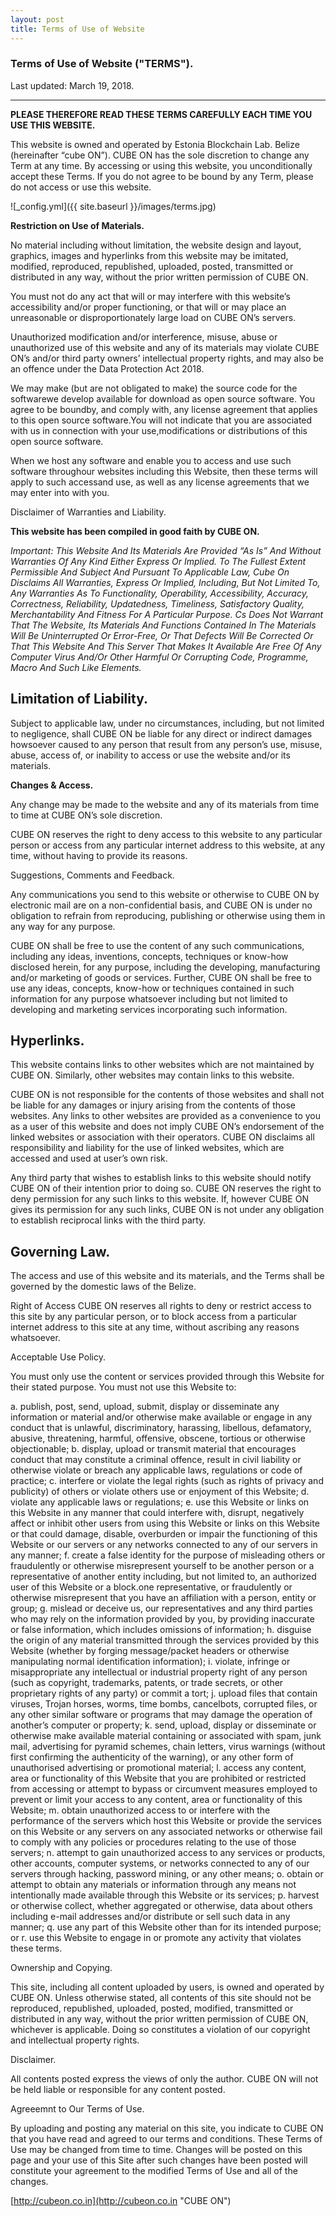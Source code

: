 ```yaml
---
layout: post
title: Terms of Use of Website
---
```


### Terms of Use of Website ("TERMS").  
Last updated: March 19, 2018.

---
**PLEASE THEREFORE READ THESE TERMS CAREFULLY EACH TIME YOU USE THIS WEBSITE.**

This website is owned and operated by Estonia Blockchain Lab. Belize (hereinafter “cube ON”). CUBE ON has the sole discretion to change any Term at any time.
By accessing or using this website, you unconditionally accept these Terms. If you do not agree to be bound by any Term, 
please do not access or use this website.      

![_config.yml]({{ site.baseurl }}/images/terms.jpg)    

**Restriction on Use of Materials.**

No material including without limitation, the website design and layout, graphics, images and hyperlinks from this website may be imitated, modified, reproduced, republished, uploaded, posted, transmitted or distributed in any way, without the prior written permission of CUBE ON.

You must not do any act that will or may interfere with this website’s accessibility and/or proper functioning, or that will or may place an unreasonable or disproportionately large load on CUBE ON’s servers.

Unauthorized modification and/or interference, misuse, abuse or unauthorized use of this website and any of its materials may violate CUBE ON’s and/or third party owners’ intellectual property rights, and may also be an offence under the Data Protection Act 2018.

We may make (but are not obligated to make) the source code for the softwarewe develop available for download as open source software. You agree to be boundby, and comply with, any license agreement that applies to this open source software.You will not indicate that you are associated with us in connection with your use,modifications or distributions of this open source software.

When we host any software and enable you to access and use such software throughour websites including this Website, then these terms will apply to such accessand use, as well as any license agreements that we may enter into with you.

Disclaimer of Warranties and Liability.

**This website has been compiled in good faith by CUBE ON.**

*Important: This Website And Its Materials Are Provided “As Is” And Without Warranties Of Any Kind Either Express Or Implied. To The Fullest Extent Permissible And Subject And Pursuant To Applicable Law, Cube On Disclaims All Warranties, Express Or Implied, Including, But Not Limited To, Any Warranties As To Functionality, Operability, Accessibility, Accuracy, Correctness, Reliability, Updatedness, Timeliness, Satisfactory Quality, Merchantability And Fitness For A Particular Purpose. Cs Does Not Warrant That The Website, Its Materials And Functions Contained In The Materials Will Be Uninterrupted Or Error-Free, Or That Defects Will Be Corrected Or That This Website And This Server That Makes It Available Are Free Of Any Computer Virus And/Or Other Harmful Or Corrupting Code, Programme, Macro And Such Like Elements.*  

Limitation of Liability.
---
Subject to applicable law, under no circumstances, including, but not limited to negligence, shall CUBE ON be liable for any direct or indirect damages howsoever caused to any person that result from any person’s use, misuse, abuse, access of, or inability to access or use the website and/or its materials.

**Changes & Access.**

Any change may be made to the website and any of its materials from time to time at CUBE ON’s sole discretion.

CUBE ON reserves the right to deny access to this website to any particular person or access from any particular internet address to this website, at any time, without having to provide its reasons.

Suggestions, Comments and Feedback.

Any communications you send to this website or otherwise to CUBE ON by electronic mail are on a non-confidential basis, and CUBE ON is under no obligation to refrain from reproducing, publishing or otherwise using them in any way for any purpose.

CUBE ON shall be free to use the content of any such communications, including any ideas, inventions, concepts, techniques or know-how disclosed herein, for any purpose, including the developing, manufacturing and/or marketing of goods or services. Further, CUBE ON shall be free to use any ideas, concepts, know-how or techniques contained in such information for any purpose whatsoever including but not limited to developing and marketing services incorporating such information.

Hyperlinks.
-
This website contains links to other websites which are not maintained by CUBE ON. Similarly, other websites may contain links to this website.

CUBE ON is not responsible for the contents of those websites and shall not be liable for any damages or injury arising from the contents of those websites. Any links to other websites are provided as a convenience to you as a user of this website and does not imply CUBE ON’s endorsement of the linked websites or association with their operators. CUBE ON disclaims all responsibility and liability for the use of linked websites, which are accessed and used at user’s own risk.

Any third party that wishes to establish links to this website should notify CUBE ON of their intention prior to doing so. CUBE ON reserves the right to deny permission for any such links to this website. If, however CUBE ON gives its permission for any such links, CUBE ON is not under any obligation to establish reciprocal links with the third party.

Governing Law.
-
The access and use of this website and its materials, and the Terms shall be governed by the domestic laws of the Belize.

Right of Access
CUBE ON reserves all rights to deny or restrict access to this site by any particular person, or to block access from a particular internet address to this site at any time, without ascribing any reasons whatsoever.

Acceptable Use Policy.

You must only use the content or services provided through this Website for their stated purpose. You must not use this Website to:

a. publish, post, send, upload, submit, display or disseminate any information or material and/or otherwise make available or engage in any conduct that is unlawful, discriminatory, harassing, libellous, defamatory, abusive, threatening, harmful, offensive, obscene, tortious or otherwise objectionable; b. display, upload or transmit material that encourages conduct that may constitute a criminal offence, result in civil liability or otherwise violate or breach any applicable laws, regulations or code of practice; c. interfere or violate the legal rights (such as rights of privacy and publicity) of others or violate others use or enjoyment of this Website; d. violate any applicable laws or regulations; e. use this Website or links on this Website in any manner that could interfere with, disrupt, negatively affect or inhibit other users from using this Website or links on this Website or that could damage, disable, overburden or impair the functioning of this Website or our servers or any networks connected to any of our servers in any manner; f. create a false identity for the purpose of misleading others or fraudulently or otherwise misrepresent yourself to be another person or a representative of another entity including, but not limited to, an authorized user of this Website or a block.one representative, or fraudulently or otherwise misrepresent that you have an affiliation with a person, entity or group; g. mislead or deceive us, our representatives and any third parties who may rely on the information provided by you, by providing inaccurate or false information, which includes omissions of information; h. disguise the origin of any material transmitted through the services provided by this Website (whether by forging message/packet headers or otherwise manipulating normal identification information); i. violate, infringe or misappropriate any intellectual or industrial property right of any person (such as copyright, trademarks, patents, or trade secrets, or other proprietary rights of any party) or commit a tort; j. upload files that contain viruses, Trojan horses, worms, time bombs, cancelbots, corrupted files, or any other similar software or programs that may damage the operation of another’s computer or property; k. send, upload, display or disseminate or otherwise make available material containing or associated with spam, junk mail, advertising for pyramid schemes, chain letters, virus warnings (without first confirming the authenticity of the warning), or any other form of unauthorised advertising or promotional material; l. access any content, area or functionality of this Website that you are prohibited or restricted from accessing or attempt to bypass or circumvent measures employed to prevent or limit your access to any content, area or functionality of this Website; m. obtain unauthorized access to or interfere with the performance of the servers which host this Website or provide the services on this Website or any servers on any associated networks or otherwise fail to comply with any policies or procedures relating to the use of those servers; n. attempt to gain unauthorized access to any services or products, other accounts, computer systems, or networks connected to any of our servers through hacking, password mining, or any other means; o. obtain or attempt to obtain any materials or information through any means not intentionally made available through this Website or its services; p. harvest or otherwise collect, whether aggregated or otherwise, data about others including e-mail addresses and/or distribute or sell such data in any manner; q. use any part of this Website other than for its intended purpose; or r. 
use this Website to engage in or promote any activity that violates these terms.

Ownership and Copying.

This site, including all content uploaded by users, is owned and operated by CUBE ON. Unless otherwise stated, all contents of this site should not be reproduced, republished, uploaded, posted, modified, transmitted or distributed in any way, without the prior written permission of CUBE ON, whichever is applicable. Doing so constitutes a violation of our copyright and intellectual property rights.

Disclaimer.

All contents posted express the views of only the author. CUBE ON will not be held liable or responsible for any content posted.

Agreeemnt to Our Terms of Use.

By uploading and posting any material on this site, you indicate to CUBE ON that you have read and agreed to our terms and conditions. These Terms of Use may be changed from time to time. Changes will be posted on this page and your use of this Site after such changes have been posted will constitute your agreement to the modified Terms of Use and all of the changes.

[http://cubeon.co.in](http://cubeon.co.in "CUBE ON")
